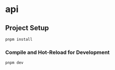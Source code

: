 # api

## Project Setup

```sh
pnpm install
```

### Compile and Hot-Reload for Development

```sh
pnpm dev
```
